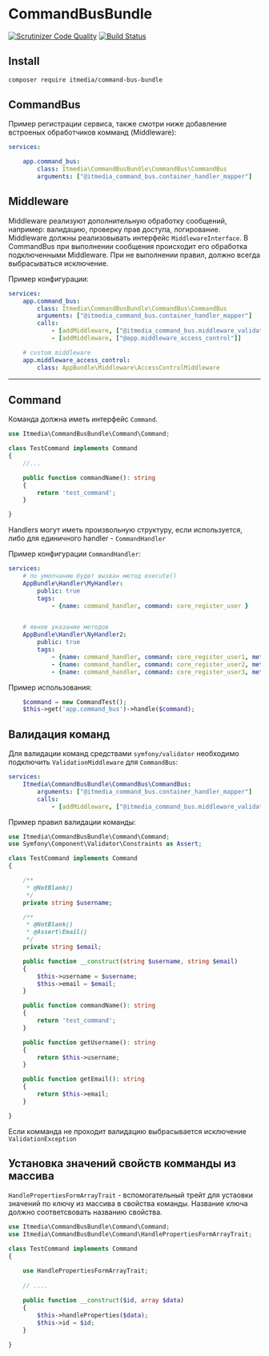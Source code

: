 CommandBusBundle
================

[![Scrutinizer Code Quality](https://scrutinizer-ci.com/g/by25/CommandBusBundle/badges/quality-score.png?b=master)](https://scrutinizer-ci.com/g/by25/CommandBusBundle/?branch=master)
[![Build Status](https://scrutinizer-ci.com/g/by25/CommandBusBundle/badges/build.png?b=master)](https://scrutinizer-ci.com/g/by25/CommandBusBundle/build-status/master)


Install
-------

```bash
composer require itmedia/command-bus-bundle 
```


CommandBus 
-----------

Пример регистрации сервиса, также смотри ниже добавление встроеных обработчиков комманд (Middleware):

```yaml
services:

    app.command_bus:
        class: Itmedia\CommandBusBundle\CommandBus\CommandBus
        arguments: ["@itmedia_command_bus.container_handler_mapper"]
```


Middleware
----------

Middleware реализуют дополнительную обработку сообщений, например: валидацию, проверку прав доступа, логирование.
Middleware должны реализовывать интерфейс `MiddlewareInterface`. В CommandBus при выполнении сообщения
происходит его обработка подключенными Middleware. При не выполнении правил, должно всегда выбрасываться исключение.

Пример конфигурации:

```yaml
services:
    app.command_bus:
        class: Itmedia\CommandBusBundle\CommandBus\CommandBus
        arguments: ["@itmedia_command_bus.container_handler_mapper"]
        calls:
            - [addMiddleware, ["@itmedia_command_bus.middleware_validation"]]
            - [addMiddleware, ["@app.middleware_access_control"]] 

    # custom middleware
    app.middleware_access_control:
        class: AppBundle\Middleware\AccessControlMiddleware
```

---


Command
-------

Команда должна иметь интерфейс `Command`.

```php
use Itmedia\CommandBusBundle\Command\Command;

class TestCommand implements Command
{
    //...

    public function commandName(): string
    {
        return 'test_command';
    }

}
```
 
Handlers могут иметь произвольную структуру, если используется, либо для единичного handler - `CommandHandler`

Пример конфигурации `CommandHandler`:

```yaml
services:
    # по умолчанию будет вызван метод execute()
    AppBundle\Handler\MyHandler:
        public: true
        tags:
            - {name: command_handler, command: core_register_user } 


    # явное указание методов
    AppBundle\Handler\NyHandler2:
        public: true
        tags:
            - {name: command_handler, command: core_register_user1, method: methodName1 }
            - {name: command_handler, command: core_register_user2, method: methodName2 }
            - {name: command_handler, command: core_register_user3, method: methodName3 }
```

Пример использования:

```php
    $command = new CommandTest();
    $this->get('app.command_bus')->handle($command);
```



Валидация команд 
----------------

Для валидации команд средствами `symfony/validator` необходимо подключить `ValidationMiddleware` для `CommandBus`:


```yaml
services:
    Itmedia\CommandBusBundle\CommandBus\CommandBus:
        arguments: ["@itmedia_command_bus.container_handler_mapper"]
        calls:
            - [addMiddleware, ["@itmedia_command_bus.middleware_validation"]]
```

Пример правил валидации команды:

```php
use Itmedia\CommandBusBundle\Command\Command;
use Symfony\Component\Validator\Constraints as Assert;

class TestCommand implements Command
{

    /**
     * @NotBlank()
     */
    private string $username;

    /**
     * @NotBlank()
     * @Assert\Email()
     */
    private string $email;

    public function __construct(string $username, string $email)
    {
        $this->username = $username;
        $this->email = $email;
    }

    public function commandName(): string
    {
        return 'test_command';
    }

    public function getUsername(): string
    {
        return $this->username;
    }

    public function getEmail(): string
    {
        return $this->email;
    }

}
```

Если комманда не проходит валидацию выбрасывается исключение `ValidationException`


Установка значений свойств комманды из массива 
----------------------------------------------

`HandlePropertiesFormArrayTrait` - вспомогательный трейт для устаовки значений по ключу из массива
в свойства команды. Название ключа должно соответсвовать названию свойства.


```php
use Itmedia\CommandBusBundle\Command\Command;
use Itmedia\CommandBusBundle\Command\HandlePropertiesFormArrayTrait;

class TestCommand implements Command
{

    use HandlePropertiesFormArrayTrait;
    
    // ....
  
    public function __construct($id, array $data)
    {
        $this->handleProperties($data);
        $this->id = $id;
    }

}    
```